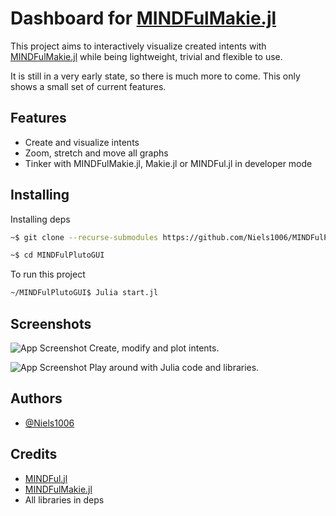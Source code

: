 
# Dashboard for [MINDFulMakie.jl](https://github.com/UniStuttgart-IKR/MINDFulMakie.jl)

This project aims to interactively visualize created intents with [MINDFulMakie.jl](https://github.com/UniStuttgart-IKR/MINDFulMakie.jl) while being lightweight, trivial and flexible to use. 

It is still in a very early state, so there is much more to come. This only shows a small set of current features.


## Features

- Create and visualize intents
- Zoom, stretch and move all graphs
- Tinker with MINDFulMakie.jl, Makie.jl or MINDFul.jl in developer mode


## Installing

Installing deps

```bash
~$ git clone --recurse-submodules https://github.com/Niels1006/MINDFulPlutoGUI
```
```bash
~$ cd MINDFulPlutoGUI
```

To run this project

```bash
~/MINDFulPlutoGUI$ Julia start.jl
```


## Screenshots
![App Screenshot](https://github.com/Niels1006/MINDFulPlutoGUI/assets/16525967/17df24a3-4aed-4a0a-ab57-60145ab1e64b)
Create, modify and plot intents.

![App Screenshot](https://github.com/Niels1006/MINDFulPlutoGUI/assets/16525967/b675b84d-c7c1-4be3-8df1-c1c5e6bd52ff)
Play around with Julia code and libraries.


## Authors

- [@Niels1006](https://www.github.com/niels1006)


## Credits

- [MINDFul.jl](https://github.com/UniStuttgart-IKR/MINDFul.jl)
- [MINDFulMakie.jl](https://github.com/UniStuttgart-IKR/MINDFulMakie.jl)
- All libraries in deps

